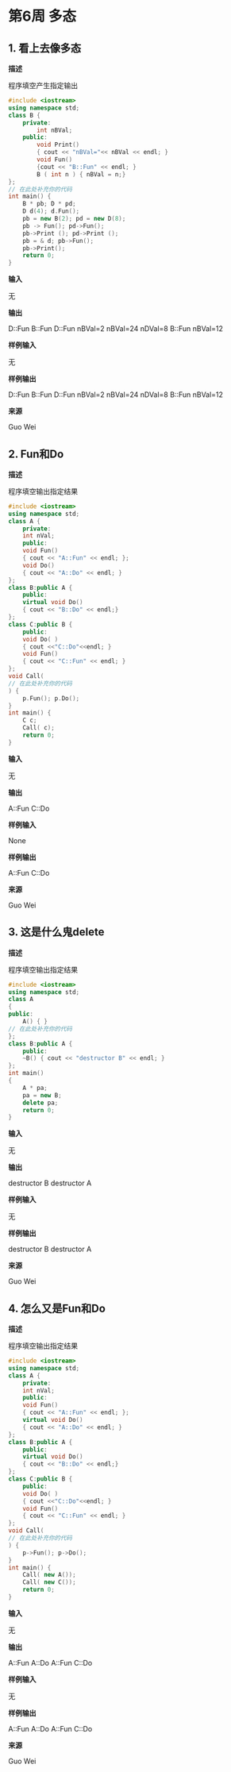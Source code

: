 # 第6周 多态

## 1. 看上去像多态

**描述**

程序填空产生指定输出

```C++
#include <iostream>
using namespace std;
class B { 
	private: 
		int nBVal; 
	public: 
		void Print() 
		{ cout << "nBVal="<< nBVal << endl; } 
		void Fun() 
		{cout << "B::Fun" << endl; } 
		B ( int n ) { nBVal = n;} 
};
// 在此处补充你的代码
int main() { 
	B * pb; D * pd; 
	D d(4); d.Fun(); 
	pb = new B(2); pd = new D(8); 
	pb -> Fun(); pd->Fun(); 
	pb->Print (); pd->Print (); 
	pb = & d; pb->Fun(); 
	pb->Print(); 
	return 0;
}
```

**输入**

无

**输出**

D::Fun
B::Fun
D::Fun
nBVal=2
nBVal=24
nDVal=8
B::Fun
nBVal=12

**样例输入**

无

**样例输出**

D::Fun
B::Fun
D::Fun
nBVal=2
nBVal=24
nDVal=8
B::Fun
nBVal=12

**来源**

Guo Wei

## 2. Fun和Do

**描述**

程序填空输出指定结果

```C++
#include <iostream> 
using namespace std;
class A { 
	private: 
	int nVal; 
	public: 
	void Fun() 
	{ cout << "A::Fun" << endl; }; 
	void Do() 
	{ cout << "A::Do" << endl; } 
}; 
class B:public A { 
	public: 
	virtual void Do() 
	{ cout << "B::Do" << endl;} 
}; 
class C:public B { 
	public: 
	void Do( ) 
	{ cout <<"C::Do"<<endl; } 
	void Fun() 
	{ cout << "C::Fun" << endl; } 
}; 
void Call(
// 在此处补充你的代码
) { 
	p.Fun(); p.Do(); 
} 
int main() { 
	C c; 
	Call( c); 
	return 0;
}
```

**输入**

无

**输出**

A::Fun 
C::Do

**样例输入**

None

**样例输出**

A::Fun 
C::Do 

**来源**

Guo Wei

## 3. 这是什么鬼delete

**描述**

程序填空输出指定结果

```C++
#include <iostream> 
using namespace std;
class A 
{ 
public:
	A() { }
// 在此处补充你的代码
}; 
class B:public A { 
	public: 
	~B() { cout << "destructor B" << endl; } 
}; 
int main() 
{ 
	A * pa; 
	pa = new B; 
	delete pa; 
	return 0;
}
```

**输入**

无

**输出**

destructor B
destructor A

**样例输入**

无

**样例输出**

destructor B
destructor A

**来源**

Guo Wei

## 4. 怎么又是Fun和Do

**描述**

程序填空输出指定结果

```C++
#include <iostream>
using namespace std;
class A {
	private:
	int nVal;
	public:
	void Fun()
	{ cout << "A::Fun" << endl; };
	virtual void Do()
	{ cout << "A::Do" << endl; }
};
class B:public A {
	public:
	virtual void Do()
	{ cout << "B::Do" << endl;}
};
class C:public B {
	public:
	void Do( )
	{ cout <<"C::Do"<<endl; }
	void Fun()
	{ cout << "C::Fun" << endl; }
};
void Call(
// 在此处补充你的代码
) {
	p->Fun(); p->Do();
}
int main() {
	Call( new A());
	Call( new C());
	return 0;
}
```

**输入**

无

**输出**

A::Fun
A::Do
A::Fun
C::Do

**样例输入**

无

**样例输出**

A::Fun
A::Do
A::Fun
C::Do

**来源**

Guo Wei
